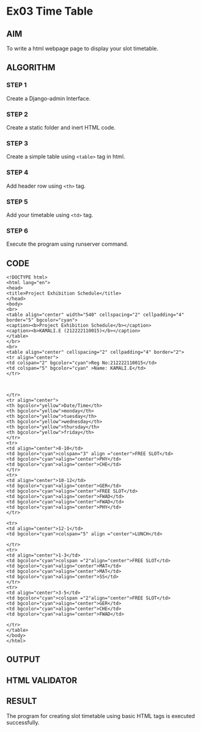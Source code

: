 # Ex03 Time Table

## AIM
To write a html webpage page to display your slot timetable.

## ALGORITHM
### STEP 1
Create a Django-admin Interface.

### STEP 2
Create a static folder and inert HTML code.

### STEP 3
Create a simple table using ```<table>``` tag in html.

### STEP 4
Add header row using ```<th>``` tag.

### STEP 5
Add your timetable using ```<td>``` tag.

### STEP 6
Execute the program using runserver command.

## CODE
```
<!DOCTYPE html>
<html lang="en">
<head>
<title>Project Exhibition Schedule</title>
</head>
<body>
<br>
<table align="center" width="540" cellspacing="2" cellpadding="4" border="5" bgcolor="cyan">
<caption><b>Project Exhibition Schedule</b></caption>
<caption><b>KAMALI.E (212222110015)</b></caption>
</table>
</br>
<br>
<table align="center" cellspacing="2" cellpadding="4" border="2">
<tr align="center">
<td colspan="2" bgcolor="cyan">Reg No:212222110015</td>
<td colspan="5" bgcolor="cyan" >Name: KAMALI.E</td>
</tr>



</tr>
<tr align="center">
<th bgcolor="yellow">Date/Time</th>  
<th bgcolor="yellow">monday</th>    
<th bgcolor="yellow">tuesday</th>
<th bgcolor="yellow">wednesday</th>
<th bgcolor="yellow">thursday</th>
<th bgcolor="yellow">friday</th>
</tr>
<tr>
<td align="center">8-10</td>
<td bgcolor="cyan">colspan="3" align ="center">FREE SLOT</td>
<td bgcolor="cyan">align="center">PHY</td>
<td bgcolor="cyan">align="center">CHE</td>
</tr>
<tr>
<td align="center">10-12</td>
<td bgcolor="cyan">align="center">GER</td>
<td bgcolor="cyan">align="center">FREE SLOT</td>
<td bgcolor="cyan">align="center">FWAD</td>
<td bgcolor="cyan">align="center">FWAD</td>
<td bgcolor="cyan">align="center">PHY</td>
</tr>

<tr>
<td align="center">12-1</td>
<td bgcolor="cyan">colspan="5" align ="center">LUNCH</td>

</tr>
<tr>
<td align="center">1-3</td>
<td bgcolor="cyan">colspan ="2"align="center">FREE SLOT</td>
<td bgcolor="cyan">align="center">MAT</td>
<td bgcolor="cyan">align="center">MAT</td>
<td bgcolor="cyan">align="center">SS</td>
</tr>
<tr>
<td align="center">3-5</td>
<td bgcolor="cyan">colspan ="2"align="center">FREE SLOT</td>
<td bgcolor="cyan">align="center">GER</td>
<td bgcolor="cyan">align="center">CHE</td>
<td bgcolor="cyan">align="center">FWAD</td>

</tr>
</table>
</body>
</html>
```

## OUTPUT


## HTML VALIDATOR


## RESULT
The program for creating slot timetable using basic HTML tags is executed successfully.
